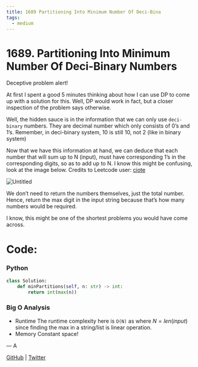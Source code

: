 ```yaml
---
title: 1689 Partitioning Into Minimum Number Of Deci-Bina
tags:
  - medium
---
```


# 1689. Partitioning Into Minimum Number Of Deci-Binary Numbers

Deceptive problem alert!

At first I spent a good 5 minutes thinking about how I can use DP to come up with a solution for this. Well, DP would work in fact, but a closer inspection of the problem says otherwise.

Well, the hidden sauce is in the information that we can only use `deci-binary` numbers. They are decimal number which only consists of 0’s and 1’s. Remember, in deci-binary system, 10 is still 10, not 2 (like in binary system)

Now that we have this information at hand, we can deduce that each number that will sum up to N (input), must have corresponding 1’s in the corresponding digits, so as to add up to N. I know this might be confusing, look at the image below. Credits to Leetcode user: [ciote](https://leetcode.com/ciote/)

![Untitled](1689%20Partitioning%20Into%20Minimum%20Number%20Of%20Deci-Bina%2006d1f18506d042739250779b1769bdcc/Untitled.png)

We don’t need to return the numbers themselves, just the total number. Hence, return the max digit in the input string because that’s how many numbers would be required.

I know, this might be one of the shortest problems you would have come across.

# Code:

### Python

```python
class Solution:
    def minPartitions(self, n: str) -> int:
        return int(max(n))
```

### Big O Analysis

- Runtime
  The runtime complexity here is `O(N)` as where $N =  len(input)$ since finding the max in a string/list is linear operation.
- Memory
  Constant space!

— A

[GitHub](https://github.com/athkdev) | [Twitter](https://twitter.com/athkdev)
